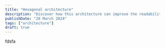 ```yaml
---
title: "Hexagonal architecture"
description: "Discover how this architecture can improve the readability and maintainability of your projects."
publishDate: "28 March 2024"
tags: ["architecture"]
draft: true
---
```


fdsfa